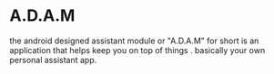 # A.D.A.M
the android designed assistant module or "A.D.A.M" for short is an application that helps keep you on top of things . basically your own personal assistant app.

